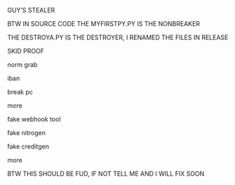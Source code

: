 GUY’S STEALER

BTW IN SOURCE CODE THE MYFIRSTPY.PY IS THE NONBREAKER

THE DESTROYA.PY IS THE DESTROYER, I RENAMED THE FILES IN RELEASE


SKID PROOF

           
norm grab 

iban         

break pc        

more           

fake webhook tool 

fake nitrogen     

fake creditgen  

more


BTW THIS SHOULD BE FUD, IF NOT TELL ME AND I WILL FIX SOON



